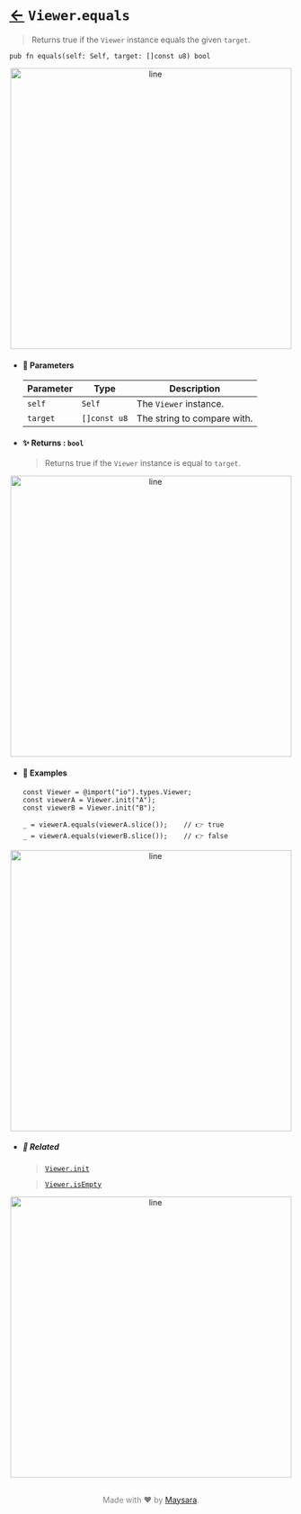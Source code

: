 # [←](../Viewer.md) `Viewer`.`equals`

> Returns true if the `Viewer` instance equals the given `target`.

```zig
pub fn equals(self: Self, target: []const u8) bool
```


<div align="center">
<img src="https://github.com/maysara-elshewehy/io-bench/tree/main/dist/img/md/line.png" alt="line" style="width:500px;"/>
</div>

- #### 🧩 Parameters

    | Parameter | Type         | Description                 |
    | --------- | ------------ | --------------------------- |
    | `self`    | `Self`       | The `Viewer` instance.      |
    | `target`  | `[]const u8` | The string to compare with. |

- #### ✨ Returns : `bool`

    > Returns true if the `Viewer` instance is equal to `target`.

<div align="center">
<img src="https://github.com/maysara-elshewehy/io-bench/tree/main/dist/img/md/line.png" alt="line" style="width:500px;"/>
</div>

- #### 🧪 Examples

    ```zig
    const Viewer = @import("io").types.Viewer;
    const viewerA = Viewer.init("A");
    const viewerB = Viewer.init("B");
    ```

    ```zig
    _ = viewerA.equals(viewerA.slice());    // 👉 true
    _ = viewerA.equals(viewerB.slice());    // 👉 false
    ```

<div align="center">
<img src="https://github.com/maysara-elshewehy/io-bench/tree/main/dist/img/md/line.png" alt="line" style="width:500px;"/>
</div>

- ##### 🔗 Related

  > [`Viewer.init`](./init.md)

  > [`Viewer.isEmpty`](./isEmpty.md)

<div align="center">
<img src="https://github.com/maysara-elshewehy/io-bench/tree/main/dist/img/md/line.png" alt="line" style="width:500px;"/>
</div>

<p align="center" style="color:grey;"><br />Made with ❤️ by <a href="http://github.com/maysara-elshewehy" target="blank">Maysara</a>.</p>